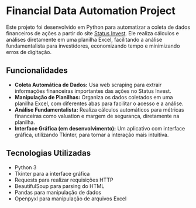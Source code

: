 # Financial Data Automation Project

Este projeto foi desenvolvido em Python para automatizar a coleta de dados financeiros de ações a partir do site [Status Invest](https://statusinvest.com.br/). Ele realiza cálculos e análises diretamente em uma planilha Excel, facilitando a análise fundamentalista para investidores, economizando tempo e minimizando erros de digitação.

## Funcionalidades

- **Coleta Automática de Dados:** Usa web scraping para extrair informações financeiras importantes das ações no Status Invest.
- **Manipulação de Planilhas:** Organiza os dados coletados em uma planilha Excel, com diferentes abas para facilitar o acesso e a análise.
- **Análise Fundamentalista:** Realiza cálculos automáticos para métricas financeiras como valuation e margem de segurança, diretamente na planilha.
- **Interface Gráfica (em desenvolvimento):** Um aplicativo com interface gráfica, utilizando Tkinter, para tornar a interação mais intuitiva.

## Tecnologias Utilizadas

- Python 3
- Tkinter para a interface gráfica
- Requests para realizar requisições HTTP
- BeautifulSoup para parsing do HTML
- Pandas para manipulação de dados
- Openpyxl para manipulação de arquivos Excel


